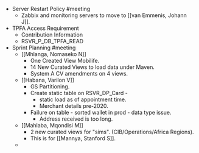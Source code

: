 - Server Restart Policy #meeting
	- Zabbix and monitoring servers to move to [[van Emmenis, Johann J]].
- TPFA Access Requirement
	- Contribution Information
	- RSVR_P_DB_TPFA_READ
- Sprint Planning #meeting
	- [[Mhlanga, Nomaseko N]]
		- One Created View Mobilife.
		- 14 New Curated Views to load data under Maven.
		- System A CV amendments on 4 views.
	- [[Habana, Varilon V]]
		- GS Partitioning.
		- Create static table on RSVR_DP_Card -
			- static load as of appointment time.
			- Merchant details pre-2020.
		- Failure on table - sorted wallet in prod - data type issue.
			- Address received is too long.
	- [[Mahlaba, Mqondisi M]]
		- 2 new curated views for "sims". (CIB/Operations/Africa Regions).
		- This is for [[Mannya, Stanford S]].
	-